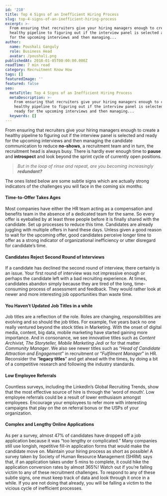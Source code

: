 ```yaml
---
id: '210'
title: Top 4 Signs of an Inefficient Hiring Process
slug: top-4-signs-of-an-inefficient-hiring-process
excerpt: >-
  From ensuring that recruiters give your hiring managers enough to create a
  healthy pipeline to figuring out if the interview panel is selected and ready
  for the upcoming interviews and then managing...
author:
  name: Poushali Ganguly
  role: Business Head
  avatar: /poushali.png
publishedAt: 2018-01-05T00:00:00.000Z
readTime: 7 min read
category: Recruitment Know How
tags: []
featuredImage: ''
featured: false
seo:
  metaTitle: Top 4 Signs of an Inefficient Hiring Process
  metaDescription: >-
    From ensuring that recruiters give your hiring managers enough to create a
    healthy pipeline to figuring out if the interview panel is selected and
    ready for the upcoming interviews and then managing...
  keywords: []
---
```


From ensuring that recruiters give your hiring managers enough to create a healthy pipeline to figuring out if the interview panel is selected and ready for the upcoming interviews and then managing the candidate communication to reduce **no-shows**, a recruitment team and in turn, the recruitment head is always busy. There is hardly ever enough time to **pause** and **introspect** and look beyond the sprint cycle of currently open positions.

> _But in the loop of rinse and repeat, are you becoming increasingly **redundant?**_

<!--more--> The ones listed below are some subtle signs which are actually strong indicators of the challenges you will face in the coming six months:

#### **Time-to-Offer Takes Ages**

Most companies have either the HR team acting as a compensation and benefits team in the absence of a dedicated team for the same. So every offer is eyeballed by at least three people before it is finally shared with the candidate. Set up processes to reduce this time. Candidates are already juggling with multiple offers in hand these days. Unless given a good reason to wait for the upcoming offer, good candidates perceive longer time to offer as a strong indicator of organizational inefficiency or utter disregard for candidate’s time.

#### **Candidates Reject Second Round of Interviews**

If a candidate has declined the second round of interview, there certainly is an issue. Your first round of interview was not impressive enough or perhaps the candidate left with a bad recruiting experience. At times, candidates abandon simply because they are tired of the long, time-consuming process of assessment and feedback. They would rather look at newer and more interesting job opportunities than waste time.

#### **You Haven’t Updated Job Titles in a while**

Job titles are a reflection of the role. Roles are changing, responsibilities are evolving and so should the job titles. For example, five years back no one really ventured beyond the stock titles in Marketing. With the onset of digital media, content, big data, mobile marketing have started gaining more importance. And in consonance, we see innovative titles such as _Content Archivist, The Storyteller, Mobile Marketing Jedi_ or for that matter _Community Manager_. We also see newer titles such as “_Head of Candidate Attraction and Engagement_” in recruitment or “_Fulfilment Manager_” in HR. Reconsider the “**legacy titles**” and get ahead with the times, by doing a bit of a competitive research and following the industry standards.

#### **Low Employee Referrals**

Countless surveys, including the LinkedIn’s Global Recruiting Trends, show that the most effective source of hire is through the ‘word of mouth’. Low employee referrals could be a result of lower enthusiasm amongst employees. Encourage your employees to refer more with interesting campaigns that play on the on referral bonus or the USPs of your organization.

#### **Complex and Lengthy Online Applications**

As per a survey, almost 47% of candidates have dropped off a job application because it was “too lengthy or complicated.” Many companies still use longish, repetitive fill-in application forms that would make the candidate move on. Maintain your hiring process as short as possible! A survey taken by Society of Human Resource Management (SHRM) says that, if an application takes under 5 mins to complete, it could hike the application conversion rates by almost 365%! Watch out if you’re falling victim to any of these recruitment challenges. To respond to any of these subtle signs, one must keep track of data and look through it once in a while. If you are not doing that already, you will be falling a victim to the vicious cycle of inefficient processes.   

<script type="application/ld+json"><br /> { "@context": "http://schema.org",<br /> "@type": "BlogPosting",<br /> "mainEntityOfPage": {<br /> "@type": "WebPage",<br /> "@id": "https://www.thetalentpool.ai/"<br /> },<br /> "headline": "Top 4 Signs of an Inefficient Hiring Process",<br /> "alternativeHeadline": "From ensuring that recruiters give your hiring managers enough to create a healthy pipeline to figuring out if the interview panel is selected and ready for the upcoming interviews and then managing the candidate communication to reduce no-shows, a recruitment team and in turn, the recruitment head is always busy.",<br /> "award": "",<br /> "image": {<br /> "@type": "ImageObject",<br /> "url":"https://www.thetalentpool.ai/images/logo.png",<br /> "height": 800,<br /> "width": 800},<br /> "editor": "Talent Pool",<br /> "genre": "Recruitment",<br /> "keywords": "Recruiting Software, Employment, Inefficient Hiring Process",<br /> "wordcount": "741",<br /> "publisher": {<br /> "@type": "Organization",<br /> "name": "Talent Pool",<br /> "logo": {<br /> "@type": "ImageObject",<br /> "url": "https://www.thetalentpool.ai/images/logo.png",<br /> "width": 600,<br /> "height": 60<br /> }<br /> },<br /> "url": "https://www.thetalentpool.ai/top-4-signs-of-an-inefficient-hiring-process/",<br /> "datePublished": "2018-01-05",<br /> "dateCreated": "2018-01-05",<br /> "dateModified": "2018-01-05",<br /> "description": "From ensuring that recruiters give your hiring managers enough to create a healthy pipeline to figuring out if the interview panel is selected and ready for the upcoming interviews and then managing the candidate communication to reduce no-shows, a recruitment team and in turn, the recruitment head is always busy.<br /> There is hardly ever enough time to pause and introspect and look beyond the sprint cycle of currently open positions.<br /> But in the loop of rinse and repeat, are you becoming increasingly redundant?<br /> The ones listed below are some subtle signs which are actually strong indicators of the challenges you will face in the coming six months:<br /> Time-to-Offer Takes Ages<br /> Most companies have either the HR team acting as a compensation and benefits team in the absence of a dedicated team for the same. So every offer is eyeballed by at least three people before it is finally shared with the candidate. Set up processes to reduce this time. Candidates are already juggling with multiple offers in hand these days. Unless given a good reason to wait for the upcoming offer, good candidates perceive longer time to offer as a strong indicator of organizational inefficiency or utter disregard for candidate’s time.<br /> Candidates Reject Second Round of Interviews<br /> If a candidate has declined the second round of interview, there certainly is an issue. Your first round of interview was not impressive enough or perhaps the candidate left with a bad recruiting experience. At times, candidates abandon simply because they are tired of the long, time-consuming process of assessment and feedback. They would rather look at newer and more interesting job opportunities than waste time.<br /> You Haven’t Updated Job Titles in a while<br /> Job titles are a reflection of the role. Roles are changing, responsibilities are evolving and so should the job titles. For example, five years back no one really ventured beyond the stock titles in Marketing. With the onset of digital media, content, big data, mobile marketing have started gaining more importance. And in consonance, we see innovative titles such as Content Archivist, The Storyteller, Mobile Marketing Jedi or for that matter Community Manager. We also see newer titles such as “Head of Candidate Attraction and Engagement” in recruitment or “Fulfilment Manager” in HR.<br /> Reconsider the “legacy titles” and get ahead with the times, by doing a bit of a competitive research and following the industry standards.<br /> Low Employee Referrals<br /> Countless surveys, including the LinkedIn’s Global Recruiting Trends, show that the most effective source of hire is through the ‘word of mouth’. Low employee referrals could be a result of lower enthusiasm amongst employe es. Encourage your employees to refer more with interesting campaigns that play on the on referral bonus or the USPs of your organization.<br /> Complex and Lengthy Online Applications<br /> As per a survey, almost 47% of candidates have dropped off a job application because it was “too lengthy or complicated.” Many companies still use longish, repetitive fill-in application forms that would make the candidate move on. Maintain your hiring process as short as possible! A survey taken by Society of Human Resource Management (SHRM) says that, if an application takes under 5 mins to complete, it could hike the application conversion rates by almost 365%!<br /> Watch out if you’re falling victim to any of these recruitment challenges. To respond to any of these subtle signs, one must keep track of data and look through it once in a while. If you are not doing that already, you will be falling a victim to the vicious cycle of inefficient processes.",<br /> "author": {<br /> "@type": "Organization",<br /> "name": "Admin"<br /> }<br /> }<br /></script>
